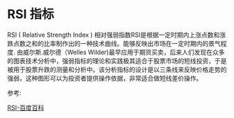 # RSI 指标

RSI ( Relative Strength Index ) 相对强弱指数RSI是根据一定时期内上涨点数和涨跌点数之和的比率制作出的一种技术曲线。能够反映出市场在一定时期内的景气程度. 由威尔斯.威尔德（Welles Wilder)最早应用于期货买卖，后来人们发现在众多的图表技术分析中，强弱指标的理论和实践极其适合于股票市场的短线投资，于是被用于股票升跌的测量和分析中。该分析指标的设计是以三条线来反映价格走势的强弱，这种图形可以为投资者提供操作依据，非常适合做短线差价操作。



参考:

[RSI-百度百科](https://baike.baidu.com/item/RSI/6130115)

